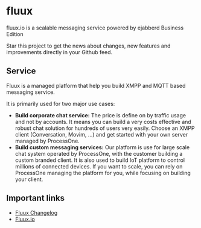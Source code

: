 # fluux
fluux.io is a scalable messaging service powered by ejabberd Business Edition

Star this project to get the news about changes, new features and improvements directly in your Github feed.

## Service

Fluux is a managed platform that help you build XMPP and MQTT based messaging service.

It is primarily used for two major use cases:

- **Build corporate chat service:** The price is define on by traffic usage and not by accounts. It means you can build a very costs effective and robust chat solution for hundreds of users very easily. Choose an XMPP client (Conversation, Movim, ...) and get started with your own server managed by ProcessOne.
- **Build custom messaging services:** Our platform is use for large scale chat system operated by ProcessOne, with the customer building a custom branded client. It is also used to build IoT platform to control millions of connected devices. If you want to scale, you can rely on ProcessOne managing the platform for you, while focusing on building your client.

## Important links

- [Fluux Changelog](https://github.com/processone/fluux/discussions/categories/announcements)
- [Fluux.io](https://fluux.io)

